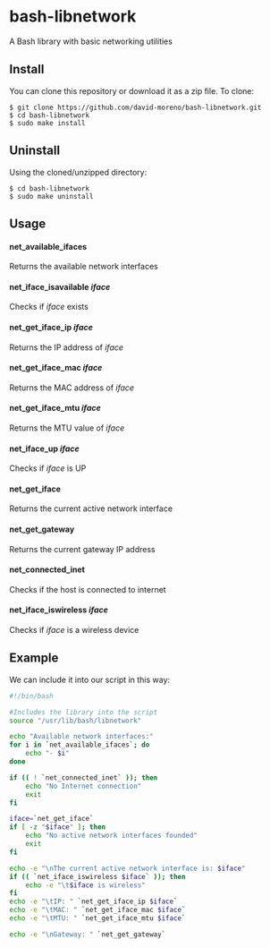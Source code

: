 # bash-libnetwork

A Bash library with basic networking utilities

Install
-------

You can clone this repository or download it as a zip file. To clone:

    $ git clone https://github.com/david-moreno/bash-libnetwork.git
    $ cd bash-libnetwork
    $ sudo make install

Uninstall
---------

Using the cloned/unzipped directory:

    $ cd bash-libnetwork
    $ sudo make uninstall

Usage
-----

#### net_available_ifaces
Returns the available network interfaces

#### net_iface_isavailable *iface*
Checks if *iface* exists

#### net_get_iface_ip *iface*
Returns the IP address of *iface*

#### net_get_iface_mac *iface*
Returns the MAC address of *iface*

#### net_get_iface_mtu *iface*
Returns the MTU value of *iface*

#### net_iface_up *iface*
Checks if *iface* is UP

#### net_get_iface
Returns the current active network interface

#### net_get_gateway
Returns the current gateway IP address

#### net_connected_inet
Checks if the host is connected to internet

#### net_iface_iswireless *iface*
Checks if *iface* is a wireless device

Example
-------

We can include it into our script in this way:

```bash
#!/bin/bash

#Includes the library into the script
source "/usr/lib/bash/libnetwork"

echo "Available network interfaces:"
for i in `net_available_ifaces`; do
	echo "- $i"
done

if (( ! `net_connected_inet` )); then
	echo "No Internet connection"
	exit
fi

iface=`net_get_iface`
if [ -z "$iface" ]; then
	echo "No active network interfaces founded"
	exit
fi

echo -e "\nThe current active network interface is: $iface"
if (( `net_iface_iswireless $iface` )); then
	echo -e "\t$iface is wireless"
fi
echo -e "\tIP: " `net_get_iface_ip $iface`
echo -e "\tMAC: " `net_get_iface_mac $iface`
echo -e "\tMTU: " `net_get_iface_mtu $iface`

echo -e "\nGateway: " `net_get_gateway`
```
